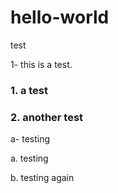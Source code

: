 # hello-world
test

1- this is a test.

### 1. a test
### 2. another test

a- testing

a. testing

b. testing again
